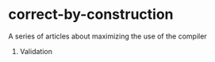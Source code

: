 # correct-by-construction
A series of articles about maximizing the use of the compiler

 1. Validation

